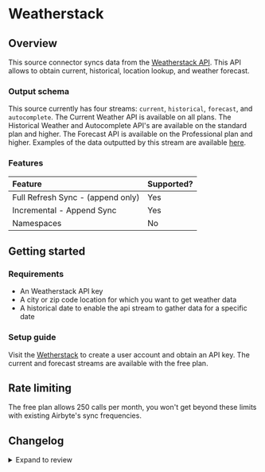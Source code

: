# Weatherstack

## Overview

This source connector syncs data from the [Weatherstack API](http://api.weatherstack.com/). This API allows to obtain current, historical, location lookup, and weather forecast.

### Output schema

This source currently has four streams: `current`, `historical`, `forecast`, and `autocomplete`. The Current Weather API is available on all plans. The Historical Weather and Autocomplete API's are available on the standard plan and higher. The Forecast API is available on the Professional plan and higher. Examples of the data outputted by this stream are available [here](https://weatherstack.com/documentation).

### Features

| Feature                           | Supported? |
| :-------------------------------- | :--------- |
| Full Refresh Sync - (append only) | Yes        |
| Incremental - Append Sync         | Yes        |
| Namespaces                        | No         |

## Getting started

### Requirements

- An Weatherstack API key
- A city or zip code location for which you want to get weather data
- A historical date to enable the api stream to gather data for a specific date

### Setup guide

Visit the [Wetherstack](https://weatherstack.com/) to create a user account and obtain an API key. The current and forecast streams are available with the free plan.

## Rate limiting

The free plan allows 250 calls per month, you won't get beyond these limits with existing Airbyte's sync frequencies.

## Changelog

<details>
  <summary>Expand to review</summary>

| Version | Date       | Pull Request                                             | Subject         |
| :------ | :--------- | :------------------------------------------------------- | :-------------- |
| 1.1.14 | 2025-05-24 | [60741](https://github.com/airbytehq/airbyte/pull/60741) | Update dependencies |
| 1.1.13 | 2025-05-10 | [59914](https://github.com/airbytehq/airbyte/pull/59914) | Update dependencies |
| 1.1.12 | 2025-05-04 | [59546](https://github.com/airbytehq/airbyte/pull/59546) | Update dependencies |
| 1.1.11 | 2025-04-26 | [58952](https://github.com/airbytehq/airbyte/pull/58952) | Update dependencies |
| 1.1.10 | 2025-04-19 | [58542](https://github.com/airbytehq/airbyte/pull/58542) | Update dependencies |
| 1.1.9 | 2025-04-12 | [58016](https://github.com/airbytehq/airbyte/pull/58016) | Update dependencies |
| 1.1.8 | 2025-04-05 | [57433](https://github.com/airbytehq/airbyte/pull/57433) | Update dependencies |
| 1.1.7 | 2025-03-29 | [56831](https://github.com/airbytehq/airbyte/pull/56831) | Update dependencies |
| 1.1.6 | 2025-03-22 | [56268](https://github.com/airbytehq/airbyte/pull/56268) | Update dependencies |
| 1.1.5 | 2025-03-08 | [55600](https://github.com/airbytehq/airbyte/pull/55600) | Update dependencies |
| 1.1.4 | 2025-03-01 | [55096](https://github.com/airbytehq/airbyte/pull/55096) | Update dependencies |
| 1.1.3 | 2025-02-22 | [54498](https://github.com/airbytehq/airbyte/pull/54498) | Update dependencies |
| 1.1.2 | 2025-02-15 | [47532](https://github.com/airbytehq/airbyte/pull/47532) | Update dependencies |
| 1.1.1 | 2024-08-16 | [44196](https://github.com/airbytehq/airbyte/pull/44196) | Bump source-declarative-manifest version |
| 1.1.0 | 2024-08-14 | [44046](https://github.com/airbytehq/airbyte/pull/44046) | Refactor connector to manifest-only format |
| 1.0.2 | 2024-08-12 | [43892](https://github.com/airbytehq/airbyte/pull/43892) | Update dependencies |
| 1.0.1 | 2024-08-10 | [43615](https://github.com/airbytehq/airbyte/pull/43615) | Update dependencies |
| 1.0.0 | 2024-08-04 | [43298](https://github.com/airbytehq/airbyte/pull/43298) | Migrate to LowCode |
| 0.1.12 | 2024-08-03 | [43177](https://github.com/airbytehq/airbyte/pull/43177) | Update dependencies |
| 0.1.11 | 2024-07-27 | [42672](https://github.com/airbytehq/airbyte/pull/42672) | Update dependencies |
| 0.1.10 | 2024-07-20 | [42280](https://github.com/airbytehq/airbyte/pull/42280) | Update dependencies |
| 0.1.9 | 2024-07-13 | [41887](https://github.com/airbytehq/airbyte/pull/41887) | Update dependencies |
| 0.1.8 | 2024-07-10 | [41566](https://github.com/airbytehq/airbyte/pull/41566) | Update dependencies |
| 0.1.7 | 2024-07-09 | [41241](https://github.com/airbytehq/airbyte/pull/41241) | Update dependencies |
| 0.1.6 | 2024-07-06 | [40876](https://github.com/airbytehq/airbyte/pull/40876) | Update dependencies |
| 0.1.5 | 2024-06-26 | [40549](https://github.com/airbytehq/airbyte/pull/40549) | Migrate off deprecated auth package |
| 0.1.4 | 2024-06-25 | [40414](https://github.com/airbytehq/airbyte/pull/40414) | Update dependencies |
| 0.1.3 | 2024-06-22 | [40086](https://github.com/airbytehq/airbyte/pull/40086) | Update dependencies |
| 0.1.2 | 2024-06-06 | [39190](https://github.com/airbytehq/airbyte/pull/39190) | [autopull] Upgrade base image to v1.2.2 |
| 0.1.1 | 2024-05-20 | [38438](https://github.com/airbytehq/airbyte/pull/38438) | [autopull] base image + poetry + up_to_date |
| 0.1.0 | 2022-09-08 | [16473](https://github.com/airbytehq/airbyte/pull/16473) | Initial release |

</details>

